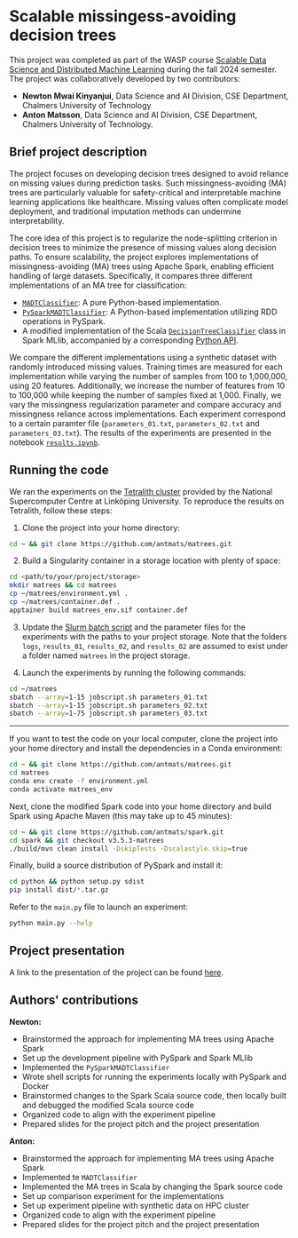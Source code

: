 # Scalable missingess-avoiding decision trees
This project was completed as part of the WASP course [Scalable Data Science and Distributed Machine Learning](https://lamastex.github.io/scalable-data-science/sds/3/x/) during the fall 2024 semester. The project was collaboratively developed by two contributors: 
 - **Newton Mwai Kinyanjui**, Data Science and AI Division, CSE Department, Chalmers University of Technology
 - **Anton Matsson**, Data Science and AI Division, CSE Department, Chalmers University of Technology.

## Brief project description
   
The project focuses on developing decision trees designed to avoid reliance on missing values during prediction tasks. Such missingness-avoiding (MA) trees are particularly valuable for safety-critical and interpretable machine learning applications like healthcare. Missing values often complicate model deployment, and traditional imputation methods can undermine interpretability.

The core idea of this project is to regularize the node-splitting criterion in decision trees to minimize the presence of missing values along decision paths. To ensure scalability, the project explores implementations of missingness-avoiding (MA) trees using Apache Spark, enabling efficient handling of large datasets. Specifically, it compares three different implementations of an MA tree for classification:
- [`MADTClassifier`](https://github.com/antmats/matrees/blob/main/matrees/estimators.py#L277): A pure Python-based implementation.
- [`PySparkMADTClassifier`](https://github.com/antmats/matrees/blob/main/matrees/estimators.py#L373): A Python-based implementation utilizing RDD operations in PySpark.
- A modified implementation of the Scala [`DecisionTreeClassifier`](https://github.com/antmats/spark/blob/matrees/mllib/src/main/scala/org/apache/spark/ml/classification/DecisionTreeClassifier.scala) class in Spark MLlib, accompanied by a corresponding [Python API](https://github.com/antmats/spark/blob/matrees/python/pyspark/ml/classification.py#L1692).

We compare the different implementations using a synthetic dataset with randomly introduced missing values. Training times are measured for each implementation while varying the number of samples from 100 to 1,000,000, using 20 features. Additionally, we increase the number of features from 10 to 100,000 while keeping the number of samples fixed at 1,000. Finally, we vary the missingness regularization parameter and compare accuracy and missingness reliance across implementations. Each experiment correspond to a certain paramter file (`parameters_01.txt`, `parameters_02.txt` and `parameters_03.txt`). The results of the experiments are presented in the notebook [`results.ipynb`](results.ipynb).

## Running the code

We ran the experiments on the [Tetralith cluster](https://www.nsc.liu.se/systems/tetralith/) provided by the National Supercomputer Centre at Linköping University. To reproduce the results on Tetralith, follow these steps:

1. Clone the project into your home directory:
```bash
cd ~ && git clone https://github.com/antmats/matrees.git
```

2. Build a Singularity container in a storage location with plenty of space:
```bash
cd <path/to/your/project/storage>
mkdir matrees && cd matrees
cp ~/matrees/environment.yml .
cp ~/matrees/container.def .
apptainer build matrees_env.sif container.def
```

3. Update the [Slurm batch script](jobscript.sh) and the parameter files for the experiments with the paths to your project storage. Note that the folders `logs`, `results_01`, `results_02`, and `results_02` are assumed to exist under a folder named `matrees` in the project storage.

4. Launch the experiments by running the following commands:
```bash
cd ~/matrees
sbatch --array=1-15 jobscript.sh parameters_01.txt
sbatch --array=1-15 jobscript.sh parameters_02.txt
sbatch --array=1-75 jobscript.sh parameters_03.txt
```

***

If you want to test the code on your local computer, clone the project into your home directory and install the dependencies in a Conda environment:
```bash
cd ~ && git clone https://github.com/antmats/matrees.git
cd matrees
conda env create -f environment.yml
conda activate matrees_env
```

Next, clone the modified Spark code into your home directory and build Spark using Apache Maven (this may take up to 45 minutes):
```bash
cd ~ && git clone https://github.com/antmats/spark.git
cd spark && git checkout v3.5.3-matrees
./build/mvn clean install -DskipTests -Dscalastyle.skip=true

```

Finally, build a source distribution of PySpark and install it:
```bash
cd python && python setup.py sdist
pip install dist/*.tar.gz
```

Refer to the `main.py` file to launch an experiment:
```bash
python main.py --help
```

## Project presentation

A link to the presentation of the project can be found [here](https://docs.google.com/presentation/d/1jKvugr8AxkjlyV_a55xIcfPLEN_FhEYUKjQ92o0WiYw/edit?usp=sharing).

## Authors' contributions
**Newton:**
- Brainstormed the approach for implementing MA trees using Apache Spark
- Set up the development pipeline with PySpark and Spark MLlib
- Implemented the `PySparkMADTClassifier`
- Wrote shell scripts for running the experiments locally with PySpark and Docker
- Brainstormed changes to the Spark Scala source code, then locally built and debugged the modified Scala source code
- Organized code to align with the experiment pipeline
- Prepared slides for the project pitch and the project presentation
    
**Anton:**
-  Brainstormed the approach for implementing MA trees using Apache Spark
-  Implemented te `MADTClassifier`
-  Implemented the MA trees in Scala by changing the Spark source code
-  Set up comparison experiment for the implementations
-  Set up experiment pipeline with synthetic data on HPC cluster
-  Organized code to align with the experiment pipeline
-  Prepared slides for the project pitch and the project presentation
